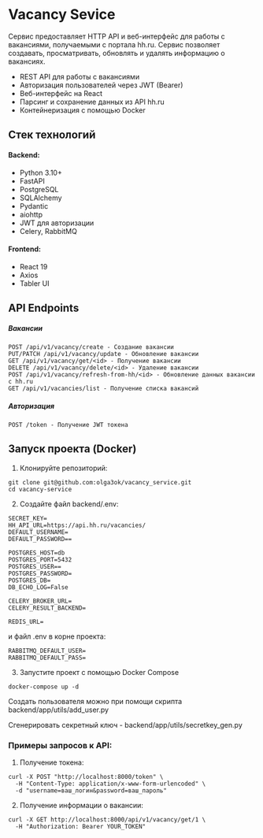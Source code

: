 # Vacancy Sevice
Сервис предоставляет HTTP API и веб-интерфейс для работы с вакансиями, получаемыми с портала hh.ru. Сервис позволяет создавать, просматривать, обновлять и удалять информацию о вакансиях.
- REST API для работы с вакансиями
- Авторизация пользователей через JWT (Bearer)
- Веб-интерфейс на React
- Парсинг и сохранение данных из API hh.ru
- Контейнеризация с помощью Docker

## Стек технологий
#### Backend: 
- Python 3.10+
- FastAPI
- PostgreSQL
- SQLAlchemy
- Pydantic
- aiohttp
- JWT для авторизации
- Celery, RabbitMQ

#### Frontend:
- React 19
- Axios
- Tabler UI

## API Endpoints
##### Вакансии
```
POST /api/v1/vacancy/create - Создание вакансии
PUT/PATCH /api/v1/vacancy/update - Обновление вакансии
GET /api/v1/vacancy/get/<id> - Получение вакансии
DELETE /api/v1/vacancy/delete/<id> - Удаление вакансии
POST /api/v1/vacancy/refresh-from-hh/<id> - Обновление данных вакансии с hh.ru
GET /api/v1/vacancies/list - Получение списка вакансий
```
##### Авторизация
```
POST /token - Получение JWT токена
```
## Запуск проекта (Docker)
1. Клонируйте репозиторий:
```
git clone git@github.com:olga3ok/vacancy_service.git
cd vacancy-service
```
2. Создайте файл backend/.env:
```
SECRET_KEY=
HH_API_URL=https://api.hh.ru/vacancies/
DEFAULT_USERNAME=
DEFAULT_PASSWORD==

POSTGRES_HOST=db
POSTGRES_PORT=5432
POSTGRES_USER==
POSTGRES_PASSWORD=
POSTGRES_DB=
DB_ECHO_LOG=False

CELERY_BROKER_URL=
CELERY_RESULT_BACKEND=

REDIS_URL=
```
и файл .env в корне проекта:
```
RABBITMQ_DEFAULT_USER=
RABBITMQ_DEFAULT_PASS=
```
3. Запустите проект с помощью Docker Compose
```
docker-compose up -d
```
Создать пользователя можно при помощи скрипта backend/app/utils/add_user.py

Сгенерировать секретный ключ - backend/app/utils/secretkey_gen.py

### Примеры запросов к API:
1. Получение токена:
```
curl -X POST "http://localhost:8000/token" \
  -H "Content-Type: application/x-www-form-urlencoded" \
  -d "username=ваш_логин&password=ваш_пароль"
```
2. Получение информации о вакансии:
```
curl -X GET http://localhost:8000/api/v1/vacancy/get/1 \
  -H "Authorization: Bearer YOUR_TOKEN"
```
